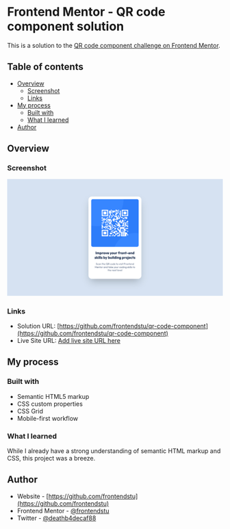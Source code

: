 # Frontend Mentor - QR code component solution

This is a solution to the [QR code component challenge on Frontend Mentor](https://www.frontendmentor.io/challenges/qr-code-component-iux_sIO_H).

## Table of contents

- [Overview](#overview)
  - [Screenshot](#screenshot)
  - [Links](#links)
- [My process](#my-process)
  - [Built with](#built-with)
  - [What I learned](#what-i-learned)
- [Author](#author)

## Overview

### Screenshot

![](./screenshot.jpg)

### Links

- Solution URL: [https://github.com/frontendstu/qr-code-component](https://github.com/frontendstu/qr-code-component)
- Live Site URL: [Add live site URL here](https://your-live-site-url.com)

## My process

### Built with

- Semantic HTML5 markup
- CSS custom properties
- CSS Grid
- Mobile-first workflow

### What I learned

While I already have a strong understanding of semantic HTML markup and CSS, this project was a breeze.

## Author

- Website - [https://github.com/frontendstu](https://github.com/frontendstu)
- Frontend Mentor - [@frontendstu](https://www.frontendmentor.io/profile/frontendstu)
- Twitter - [@deathb4decaf88](https://twitter.com/deathb4decaf88)
